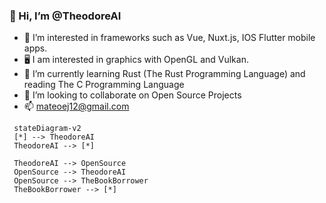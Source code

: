 ### 👋 Hi, I’m @TheodoreAI
 - 👀 I’m interested in frameworks such as Vue, Nuxt.js, IOS Flutter mobile apps. 
 - 🖥️ I am interested in graphics with OpenGL and Vulkan. 
 - 🌱 I’m currently learning Rust (The Rust Programming Language) and reading The C Programming Language
 - 💞️ I’m looking to collaborate on Open Source Projects
 - 📫 mateoej12@gmail.com
 
 ```mermaid
  stateDiagram-v2
  [*] --> TheodoreAI
  TheodoreAI --> [*]

  TheodoreAI --> OpenSource
  OpenSource --> TheodoreAI
  OpenSource --> TheBookBorrower
  TheBookBorrower --> [*]
```

<!---
TheodoreAI/TheodoreAI is a ✨ special ✨ repository because its `README.md` (this file) appears on your GitHub profile.
You can click the Preview link to take a look at your changes.
--->

